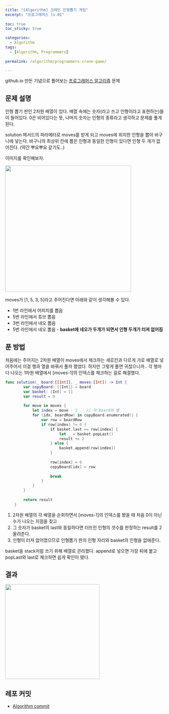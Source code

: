 ```yaml
---
title: "[Algorithm] 크레인 인형뽑기 게임"
excerpt: "프로그래머스 lv.01"
  
toc: true
toc_sticky: true

categories:
  - Algorithm
tags:
  - [Algorithm, Programmers]
  
permalink: /algorithm/programmers-crane-game/

---
```


github.io 만든 기념으로 풀어보는 [프로그래머스 알고리즘](https://school.programmers.co.kr/learn/courses/30/lessons/64061) 문제


## 문제 설명
인형 뽑기 판인 2차원 배열이 있다. 배열 속에는 숫자(라고 쓰고 인형이라고 표현하는)들이 들어있다.
0은 비어있다는 뜻, 나머지 숫자는 인형의 종류라고 생각하고 문제를 풀게 된다.

solution 메서드의 파라메터로 moves를 받게 되고 moves에 위치한 인형을 뽑아 바구니에 넣는다.
바구니의 최상위 칸에 뽑은 인형과 동일한 인형이 있다면 인형 두 개가 없어진다. (약간 뿌요뿌요 같기도..)

이미지를 확인해보자.

<img src="https://user-images.githubusercontent.com/22000470/179245755-5a8e73d2-406c-46e1-acdc-f278bc65ed18.png" width="400">

moves가 [1, 5, 3, 5]라고 주어진다면 아래와 같이 생각해볼 수 있다.
- 1번 라인에서 어피치를 뽑음
- 5번 라인에서 튜브 뽑음
- 3번 라인에서 네오 뽑음
- 5번 라인에서 네오 뽑음 - **basket에 네오가 두개가 되면서 인형 두개가 터져 없어짐**

## 푼 방법

처음에는 주어지는 2차원 배열이 moves에서 체크하는 세로칸과 다르게 가로 배열로 넣어주어서 이걸 행과 열을 바꿔서 풀까 했었다.
하지만 그렇게 풀면 귀찮으니까.. 각 행마다 나오는 1차원 배열에서 [moves-1]의 인덱스를 체크하는 걸로 해결했다.

```swift
func solution(_ board:[[Int]], _ moves:[Int]) -> Int {
        var copyBoard: [[Int]] = board
        var basket: [Int] = []
        var result = 0
        
        for move in moves {
            let index = move - 1    // 각 board의 열
            for (idx, boardRow) in copyBoard.enumerated() {
                var row = boardRow
                if row[index] != 0 {
                    if basket.last == row[index] {
                        let _ = basket.popLast()
                        result += 2
                    } else {
                        basket.append(row[index])
                    }
                    
                    row[index] = 0
                    copyBoard[idx] = row
                    
                    break
                }
            }
        }
        
        return result
    }
```

1. 2차원 배열의 각 배열을 순회하면서 [moves-1]의 인덱스를 봤을 때 처음 0이 아닌 수가 나오는 지점을 찾고
2. 그 숫자가 basket의 last와 동일하다면 터뜨린 인형의 갯수를 판정하는 result를 2 올려준다.
3. 인형이 터져 없어졌으므로 인형뽑기 판의 인형 자리와 basket의 인형을 없애준다.

basket을 stack처럼 쓰기 위해 배열로 관리했다. append로 넣으면 가장 뒤에 붙고 popLast와 last로 체크하면 쉽게 확인이 됐다.



## 결과

<img src="https://user-images.githubusercontent.com/22000470/179247106-33ced3d9-6965-49f5-a3d9-9c6783ffce41.png" width="300">


## 레포 커밋
- [Algorithm commit](https://github.com/eunjooChoi/algorithm/commit/c9a0a6c7f4bb1b819384f86388749537a600d66a)

